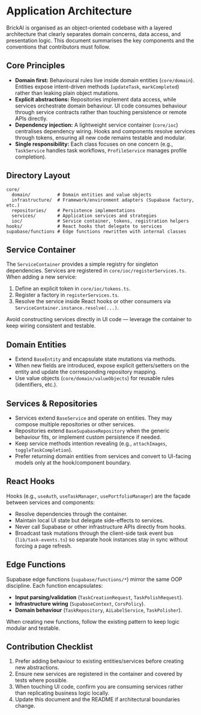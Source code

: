 # Application Architecture

BrickAI is organised as an object-oriented codebase with a layered architecture that clearly separates domain concerns, data access, and presentation logic. This document summarises the key components and the conventions that contributors must follow.

## Core Principles

- **Domain first:** Behavioural rules live inside domain entities (`core/domain`). Entities expose intent-driven methods (`updateTask`, `markCompleted`) rather than leaking plain object mutations.
- **Explicit abstractions:** Repositories implement data access, while services orchestrate domain behaviour. UI code consumes behaviour through service contracts rather than touching persistence or remote APIs directly.
- **Dependency injection:** A lightweight service container (`core/ioc`) centralises dependency wiring. Hooks and components resolve services through tokens, ensuring all new code remains testable and modular.
- **Single responsibility:** Each class focuses on one concern (e.g., `TaskService` handles task workflows, `ProfileService` manages profile completion).

## Directory Layout

```
core/
  domain/          # Domain entities and value objects
  infrastructure/  # Framework/environment adapters (Supabase factory, etc.)
  repositories/    # Persistence implementations
  services/        # Application services and strategies
  ioc/             # Service container, tokens, registration helpers
hooks/             # React hooks that delegate to services
supabase/functions # Edge functions rewritten with internal classes
```

## Service Container

The `ServiceContainer` provides a simple registry for singleton dependencies. Services are registered in `core/ioc/registerServices.ts`. When adding a new service:

1. Define an explicit token in `core/ioc/tokens.ts`.
2. Register a factory in `registerServices.ts`.
3. Resolve the service inside React hooks or other consumers via `ServiceContainer.instance.resolve(...)`.

Avoid constructing services directly in UI code — leverage the container to keep wiring consistent and testable.

## Domain Entities

- Extend `BaseEntity` and encapsulate state mutations via methods.
- When new fields are introduced, expose explicit getters/setters on the entity and update the corresponding repository mapping.
- Use value objects (`core/domain/valueObjects`) for reusable rules (identifiers, etc.).

## Services & Repositories

- Services extend `BaseService` and operate on entities. They may compose multiple repositories or other services.
- Repositories extend `BaseSupabaseRepository` when the generic behaviour fits, or implement custom persistence if needed.
- Keep service methods intention revealing (e.g., `attachImages`, `toggleTaskCompletion`).
- Prefer returning domain entities from services and convert to UI-facing models only at the hook/component boundary.

## React Hooks

Hooks (e.g., `useAuth`, `useTaskManager`, `usePortfolioManager`) are the façade between services and components:

- Resolve dependencies through the container.
- Maintain local UI state but delegate side-effects to services.
- Never call Supabase or other infrastructure APIs directly from hooks.
- Broadcast task mutations through the client-side task event bus (`lib/task-events.ts`) so separate hook instances stay in sync without forcing a page refresh.

## Edge Functions

Supabase edge functions (`supabase/functions/*`) mirror the same OOP discipline. Each function encapsulates:

- **Input parsing/validation** (`TaskCreationRequest`, `TaskPolishRequest`).
- **Infrastructure wiring** (`SupabaseContext`, `CorsPolicy`).
- **Domain behaviour** (`TaskRepository`, `AiLabelService`, `TaskPolisher`).

When creating new functions, follow the existing pattern to keep logic modular and testable.

## Contribution Checklist

1. Prefer adding behaviour to existing entities/services before creating new abstractions.
2. Ensure new services are registered in the container and covered by tests where possible.
3. When touching UI code, confirm you are consuming services rather than replicating business logic locally.
4. Update this document and the README if architectural boundaries change.
